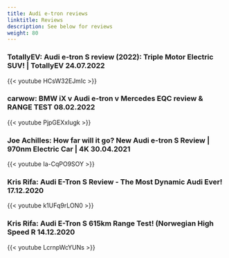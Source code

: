 ```yaml
---
title: Audi e-tron reviews
linktitle: Reviews
description: See below for reviews
weight: 80
---
```

### TotallyEV: Audi e-tron S review (2022): Triple Motor Electric SUV! | TotallyEV 24.07.2022

{{< youtube HCsW32EJmIc >}}
### carwow: BMW iX v Audi e-tron v Mercedes EQC review & RANGE TEST 08.02.2022

{{< youtube PjpGEXxIugk >}}
### Joe Achilles: How far will it go? New Audi e-tron S Review | 970nm Electric Car | 4K 30.04.2021

{{< youtube Ia-CqPO9SOY >}}
### Kris Rifa: Audi E-Tron S Review - The Most Dynamic Audi Ever! 17.12.2020

{{< youtube k1UFq9rLON0 >}}
### Kris Rifa: Audi E-Tron S 615km Range Test! (Norwegian High Speed R 14.12.2020

{{< youtube LcrnpWcYUNs >}}
